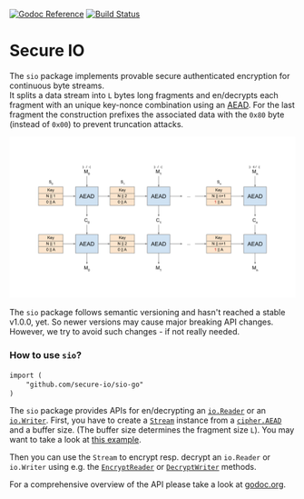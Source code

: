 [![Godoc Reference](https://godoc.org/github.com/secure-io/sio-go?status.svg)](https://godoc.org/github.com/secure-io/sio-go)
[![Build Status](https://travis-ci.org/secure-io/sio-go.svg?branch=master)](https://travis-ci.org/secure-io/sio-go)

# Secure IO

The `sio` package implements provable secure authenticated encryption for continuous byte streams.  
It splits a data stream into `L` bytes long fragments and en/decrypts each fragment with an unique
key-nonce combination using an [AEAD](https://golang.org/pkg/crypto/cipher/#AEAD). For the last 
fragment the construction prefixes the associated data with the `0x80` byte (instead of `0x00`)
to prevent truncation attacks. 

![`sio` encryption scheme](https://github.com/secure-io/sio/blob/master/img/channel_construction.svg)

The `sio` package follows semantic versioning and hasn't reached a stable v1.0.0, yet. So
newer versions may cause major breaking API changes. However, we try to avoid such changes - if not really
needed.

### How to use `sio`?

```
import (
    "github.com/secure-io/sio-go"
)
```

The `sio` package provides APIs for en/decrypting an [`io.Reader`](https://golang.org/pkg/io#Reader)
or an [`io.Writer`](https://golang.org/pkg/io/#Writer). First, you have to create a
[`Stream`](https://godoc.org/github.com/secure-io/sio#Stream) instance from a 
[`cipher.AEAD`](https://golang.org/pkg/crypto/cipher/#AEAD) and a buffer size.
(The buffer size determines the fragment size `L`). You may want to take a look at
[this example](https://godoc.org/github.com/secure-io/sio-go#example-NewStream--AESGCM).

Then you can use the `Stream` to encrypt resp. decrypt an `io.Reader` or `io.Writer` using
e.g. the [`EncryptReader`](https://godoc.org/github.com/secure-io/sio-go#Stream.EncryptReader) 
or [`DecryptWriter`](https://godoc.org/github.com/secure-io/sio-go#Stream.DecryptWriter) methods.

For a comprehensive overview of the API please take a look at [godoc.org](https://godoc.org/github.com/secure-io/sio-go).
